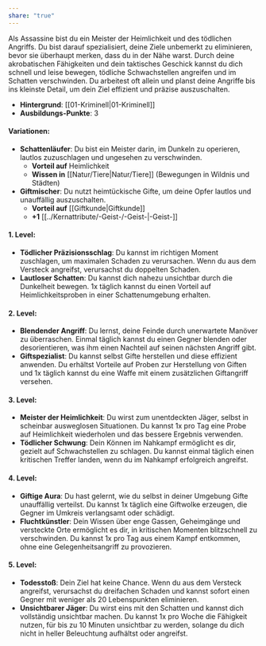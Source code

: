 ```yaml
---
share: "true"
---
```

Als Assassine bist du ein Meister der Heimlichkeit und des tödlichen Angriffs. Du bist darauf spezialisiert, deine Ziele unbemerkt zu eliminieren, bevor sie überhaupt merken, dass du in der Nähe warst. Durch deine akrobatischen Fähigkeiten und dein taktisches Geschick kannst du dich schnell und leise bewegen, tödliche Schwachstellen angreifen und im Schatten verschwinden. Du arbeitest oft allein und planst deine Angriffe bis ins kleinste Detail, um dein Ziel effizient und präzise auszuschalten.  
  
- **Hintergrund**: [[01-Kriminell|01-Kriminell]]  
- **Ausbildungs-Punkte**: 3  
  
#### **Variationen:**  
  
- **Schattenläufer**: Du bist ein Meister darin, im Dunkeln zu operieren, lautlos zuzuschlagen und ungesehen zu verschwinden.  
    - **Vorteil auf** Heimlichkeit  
    - **Wissen in** [[Natur/Tiere|Natur/Tiere]] (Bewegungen in Wildnis und Städten)  
- **Giftmischer**: Du nutzt heimtückische Gifte, um deine Opfer lautlos und unauffällig auszuschalten.  
    - **Vorteil auf** [[Giftkunde|Giftkunde]]  
    - **+1** [[../Kernattribute/-Geist-/-Geist-|-Geist-]]  
  
#### **1. Level:**  
  
- **Tödlicher Präzisionsschlag**: Du kannst im richtigen Moment zuschlagen, um maximalen Schaden zu verursachen. Wenn du aus dem Versteck angreifst, verursachst du doppelten Schaden.  
- **Lautloser Schatten**: Du kannst dich nahezu unsichtbar durch die Dunkelheit bewegen. 1x täglich kannst du einen Vorteil auf Heimlichkeitsproben in einer Schattenumgebung erhalten.  
  
#### **2. Level:**  
  
- **Blendender Angriff**: Du lernst, deine Feinde durch unerwartete Manöver zu überraschen. Einmal täglich kannst du einen Gegner blenden oder desorientieren, was ihm einen Nachteil auf seinen nächsten Angriff gibt.  
- **Giftspezialist**: Du kannst selbst Gifte herstellen und diese effizient anwenden. Du erhältst Vorteile auf Proben zur Herstellung von Giften und 1x täglich kannst du eine Waffe mit einem zusätzlichen Giftangriff versehen.  
  
#### **3. Level:**  
  
- **Meister der Heimlichkeit**: Du wirst zum unentdeckten Jäger, selbst in scheinbar ausweglosen Situationen. Du kannst 1x pro Tag eine Probe auf Heimlichkeit wiederholen und das bessere Ergebnis verwenden.  
- **Tödlicher Schwung**: Dein Können im Nahkampf ermöglicht es dir, gezielt auf Schwachstellen zu schlagen. Du kannst einmal täglich einen kritischen Treffer landen, wenn du im Nahkampf erfolgreich angreifst.  
  
#### **4. Level:**  
  
- **Giftige Aura**: Du hast gelernt, wie du selbst in deiner Umgebung Gifte unauffällig verteilst. Du kannst 1x täglich eine Giftwolke erzeugen, die Gegner im Umkreis verlangsamt oder schädigt.  
- **Fluchtkünstler**: Dein Wissen über enge Gassen, Geheimgänge und versteckte Orte ermöglicht es dir, in kritischen Momenten blitzschnell zu verschwinden. Du kannst 1x pro Tag aus einem Kampf entkommen, ohne eine Gelegenheitsangriff zu provozieren.  
  
#### **5. Level:**  
  
- **Todesstoß**: Dein Ziel hat keine Chance. Wenn du aus dem Versteck angreifst, verursachst du dreifachen Schaden und kannst sofort einen Gegner mit weniger als 20 Lebenspunkten eliminieren.  
- **Unsichtbarer Jäger**: Du wirst eins mit den Schatten und kannst dich vollständig unsichtbar machen. Du kannst 1x pro Woche die Fähigkeit nutzen, für bis zu 10 Minuten unsichtbar zu werden, solange du dich nicht in heller Beleuchtung aufhältst oder angreifst.